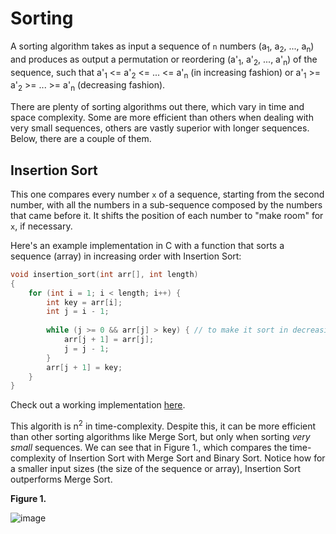 # Sorting

A sorting algorithm takes as input a sequence of `n` numbers (a<sub>1</sub>, a<sub>2</sub>, ..., a<sub>n</sub>) and produces as output a permutation or reordering (a'<sub>1</sub>, a'<sub>2</sub>, ..., a'<sub>n</sub>) of the sequence, such that a'<sub>1</sub> <= a'<sub>2</sub> <= ... <= a'<sub>n</sub> (in increasing fashion) or a'<sub>1</sub> >= a'<sub>2</sub> >= ... >= a'<sub>n</sub> (decreasing fashion).

There are plenty of sorting algorithms out there, which vary in time and space complexity. Some are more efficient than others when dealing with very small sequences, others are vastly superior with longer sequences. Below, there are a couple of them.

## Insertion Sort

This one compares every number `x` of a sequence, starting from the second number, with all the numbers in a sub-sequence composed by the numbers that came before it. It shifts the position of each number to "make room" for `x`, if necessary.

Here's an example implementation in C with a function that sorts a sequence (array) in increasing order with Insertion Sort:
```c
void insertion_sort(int arr[], int length)
{
    for (int i = 1; i < length; i++) {
        int key = arr[i];
        int j = i - 1;
        
        while (j >= 0 && arr[j] > key) { // to make it sort in decreasing order, replace second operator by '<'
            arr[j + 1] = arr[j];
            j = j - 1;
        }
        arr[j + 1] = key;
    }
}
```
Check out a working implementation [here](insertion_sort.c).

This algorith is n<sup>2</sup> in time-complexity. Despite this, it can be more efficient than other sorting algorithms like Merge Sort, but only when sorting _very small_ sequences. We can see that in Figure 1., which compares the time-complexity of Insertion Sort with Merge Sort and Binary Sort. Notice how for a smaller input sizes (the size of the sequence or array), Insertion Sort outperforms Merge Sort.

**Figure 1.**

![image](https://github.com/mateusriff/algorithms/assets/105450782/c1fc16ac-a6fd-4b11-aa6a-b3cbdff0651b)


